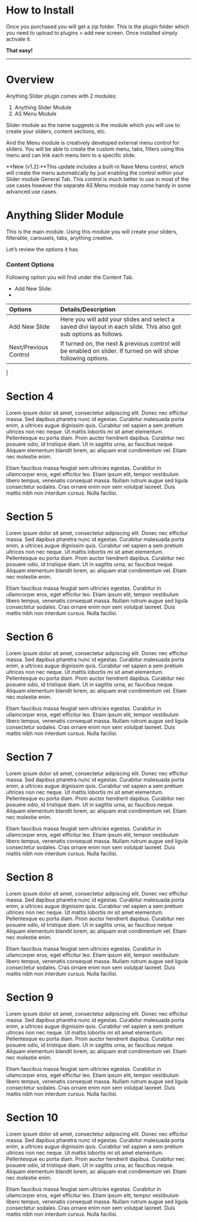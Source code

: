 # How to Install

Once you purchased you will get a zip folder. This is the plugin folder which you need to upload to plugins &gt; add new screen. Once installed simply activate it.

**That easy!**

---

# Overview

Anything Slider plugin comes with 2 modules:

1. Anything Slider Module
2. AS Menu Module

Slider module as the name suggests is the module which you will use to create your sliders, content sections, etc.

And the Menu module is creatively developed external menu control for sliders. You will be able to create the custom menu, tabs, filters using this menu and can link each menu item to a specific slide.

**New \(v1.2\):**This update includes a built-in Nave Menu control, which will create the menu automatically by just enabling the control within your Slider module General Tab. This control is much better to use in most of the use cases however the separate AS Menu module may come handy in some advanced use cases.

# Anything Slider Module

This is the main module. Using this module you will create your sliders, filterable, carousels, tabs, anything creative.

Let’s review the options it has.

### Content Options

Following option you will find under the Content Tab.

* Add New Slide: 
* 
| Options | Details/Description |
| :--- | :--- |
| Add New Slide | Here you will add your slides and select a saved divi layout in each slide. This also got sub options as follows. |
| Next/Previous Control | If turned on, the next & previous control will be enabled on slider. If turned on will show following options.
 |


# Section 4

Lorem ipsum dolor sit amet, consectetur adipiscing elit. Donec nec efficitur massa. Sed dapibus pharetra nunc id egestas. Curabitur malesuada porta enim, a ultrices augue dignissim quis. Curabitur vel sapien a sem pretium ultrices non nec neque. Ut mattis lobortis mi sit amet elementum. Pellentesque eu porta diam. Proin auctor hendrerit dapibus. Curabitur nec posuere odio, id tristique diam. Ut in sagittis urna, ac faucibus neque. Aliquam elementum blandit lorem, ac aliquam erat condimentum vel. Etiam nec molestie enim.

Etiam faucibus massa feugiat sem ultricies egestas. Curabitur in ullamcorper eros, eget efficitur leo. Etiam ipsum elit, tempor vestibulum libero tempus, venenatis consequat massa. Nullam rutrum augue sed ligula consectetur sodales. Cras ornare enim non sem volutpat laoreet. Duis mattis nibh non interdum cursus. Nulla facilisi.

# Section 5

Lorem ipsum dolor sit amet, consectetur adipiscing elit. Donec nec efficitur massa. Sed dapibus pharetra nunc id egestas. Curabitur malesuada porta enim, a ultrices augue dignissim quis. Curabitur vel sapien a sem pretium ultrices non nec neque. Ut mattis lobortis mi sit amet elementum. Pellentesque eu porta diam. Proin auctor hendrerit dapibus. Curabitur nec posuere odio, id tristique diam. Ut in sagittis urna, ac faucibus neque. Aliquam elementum blandit lorem, ac aliquam erat condimentum vel. Etiam nec molestie enim.

Etiam faucibus massa feugiat sem ultricies egestas. Curabitur in ullamcorper eros, eget efficitur leo. Etiam ipsum elit, tempor vestibulum libero tempus, venenatis consequat massa. Nullam rutrum augue sed ligula consectetur sodales. Cras ornare enim non sem volutpat laoreet. Duis mattis nibh non interdum cursus. Nulla facilisi.

# Section 6

Lorem ipsum dolor sit amet, consectetur adipiscing elit. Donec nec efficitur massa. Sed dapibus pharetra nunc id egestas. Curabitur malesuada porta enim, a ultrices augue dignissim quis. Curabitur vel sapien a sem pretium ultrices non nec neque. Ut mattis lobortis mi sit amet elementum. Pellentesque eu porta diam. Proin auctor hendrerit dapibus. Curabitur nec posuere odio, id tristique diam. Ut in sagittis urna, ac faucibus neque. Aliquam elementum blandit lorem, ac aliquam erat condimentum vel. Etiam nec molestie enim.

Etiam faucibus massa feugiat sem ultricies egestas. Curabitur in ullamcorper eros, eget efficitur leo. Etiam ipsum elit, tempor vestibulum libero tempus, venenatis consequat massa. Nullam rutrum augue sed ligula consectetur sodales. Cras ornare enim non sem volutpat laoreet. Duis mattis nibh non interdum cursus. Nulla facilisi.

# Section 7

Lorem ipsum dolor sit amet, consectetur adipiscing elit. Donec nec efficitur massa. Sed dapibus pharetra nunc id egestas. Curabitur malesuada porta enim, a ultrices augue dignissim quis. Curabitur vel sapien a sem pretium ultrices non nec neque. Ut mattis lobortis mi sit amet elementum. Pellentesque eu porta diam. Proin auctor hendrerit dapibus. Curabitur nec posuere odio, id tristique diam. Ut in sagittis urna, ac faucibus neque. Aliquam elementum blandit lorem, ac aliquam erat condimentum vel. Etiam nec molestie enim.

Etiam faucibus massa feugiat sem ultricies egestas. Curabitur in ullamcorper eros, eget efficitur leo. Etiam ipsum elit, tempor vestibulum libero tempus, venenatis consequat massa. Nullam rutrum augue sed ligula consectetur sodales. Cras ornare enim non sem volutpat laoreet. Duis mattis nibh non interdum cursus. Nulla facilisi.

# Section 8

Lorem ipsum dolor sit amet, consectetur adipiscing elit. Donec nec efficitur massa. Sed dapibus pharetra nunc id egestas. Curabitur malesuada porta enim, a ultrices augue dignissim quis. Curabitur vel sapien a sem pretium ultrices non nec neque. Ut mattis lobortis mi sit amet elementum. Pellentesque eu porta diam. Proin auctor hendrerit dapibus. Curabitur nec posuere odio, id tristique diam. Ut in sagittis urna, ac faucibus neque. Aliquam elementum blandit lorem, ac aliquam erat condimentum vel. Etiam nec molestie enim.

Etiam faucibus massa feugiat sem ultricies egestas. Curabitur in ullamcorper eros, eget efficitur leo. Etiam ipsum elit, tempor vestibulum libero tempus, venenatis consequat massa. Nullam rutrum augue sed ligula consectetur sodales. Cras ornare enim non sem volutpat laoreet. Duis mattis nibh non interdum cursus. Nulla facilisi.

# Section 9

Lorem ipsum dolor sit amet, consectetur adipiscing elit. Donec nec efficitur massa. Sed dapibus pharetra nunc id egestas. Curabitur malesuada porta enim, a ultrices augue dignissim quis. Curabitur vel sapien a sem pretium ultrices non nec neque. Ut mattis lobortis mi sit amet elementum. Pellentesque eu porta diam. Proin auctor hendrerit dapibus. Curabitur nec posuere odio, id tristique diam. Ut in sagittis urna, ac faucibus neque. Aliquam elementum blandit lorem, ac aliquam erat condimentum vel. Etiam nec molestie enim.

Etiam faucibus massa feugiat sem ultricies egestas. Curabitur in ullamcorper eros, eget efficitur leo. Etiam ipsum elit, tempor vestibulum libero tempus, venenatis consequat massa. Nullam rutrum augue sed ligula consectetur sodales. Cras ornare enim non sem volutpat laoreet. Duis mattis nibh non interdum cursus. Nulla facilisi.

# Section 10

Lorem ipsum dolor sit amet, consectetur adipiscing elit. Donec nec efficitur massa. Sed dapibus pharetra nunc id egestas. Curabitur malesuada porta enim, a ultrices augue dignissim quis. Curabitur vel sapien a sem pretium ultrices non nec neque. Ut mattis lobortis mi sit amet elementum. Pellentesque eu porta diam. Proin auctor hendrerit dapibus. Curabitur nec posuere odio, id tristique diam. Ut in sagittis urna, ac faucibus neque. Aliquam elementum blandit lorem, ac aliquam erat condimentum vel. Etiam nec molestie enim.

Etiam faucibus massa feugiat sem ultricies egestas. Curabitur in ullamcorper eros, eget efficitur leo. Etiam ipsum elit, tempor vestibulum libero tempus, venenatis consequat massa. Nullam rutrum augue sed ligula consectetur sodales. Cras ornare enim non sem volutpat laoreet. Duis mattis nibh non interdum cursus. Nulla facilisi.

